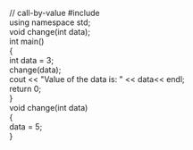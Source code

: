 // call-by-value
#include <iostream>  
using namespace std;  
void change(int data);  
int main()  
{  
int data = 3;  
change(data);  
cout << "Value of the data is: " << data<< endl;  
return 0;  
}  
void change(int data)  
{  
data = 5;  
} 
